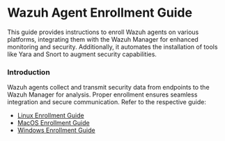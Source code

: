 # Wazuh Agent Enrollment Guide

This guide provides instructions to enroll Wazuh agents on various platforms, integrating them with the Wazuh Manager for enhanced monitoring and security. Additionally, it automates the installation of tools like Yara and Snort to augment security capabilities.

### Introduction

Wazuh agents collect and transmit security data from endpoints to the Wazuh Manager for analysis. Proper enrollment ensures seamless integration and secure communication. Refer to the respective guide:

- [Linux Enrollment Guide](/Agent%20Enrollment/linux-agent.md)
- [MacOS Enrollment Guide](/Agent%20Enrollment/macos-agent.md)
- [Windows Enrollment Guide](/Agent%20Enrollment/windows-server.md)
